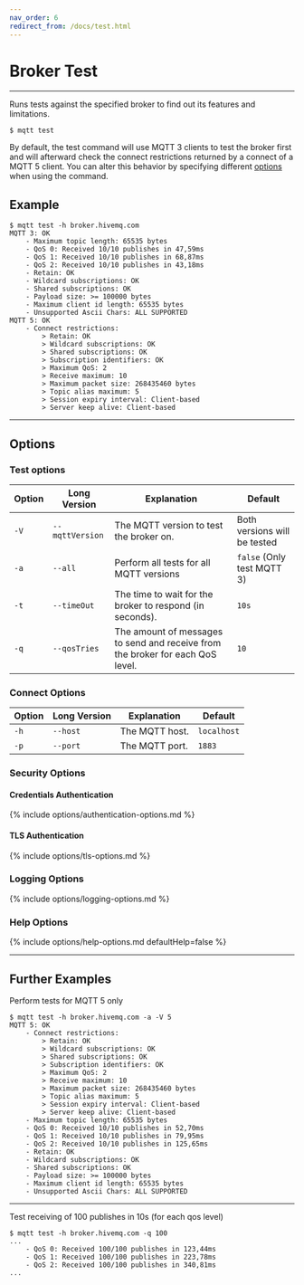 ```yaml
---
nav_order: 6
redirect_from: /docs/test.html
---
```


# Broker Test

***

Runs tests against the specified broker to find out its features and limitations.

```
$ mqtt test
```

By default, the test command will use MQTT 3 clients to test the broker first and will afterward check the connect
restrictions returned by a connect of a MQTT 5 client. You can alter this behavior by specifying different
[options](#test-options) when using the command.

## Example

``` 
$ mqtt test -h broker.hivemq.com
MQTT 3: OK
    - Maximum topic length: 65535 bytes
    - QoS 0: Received 10/10 publishes in 47,59ms
    - QoS 1: Received 10/10 publishes in 68,87ms
    - QoS 2: Received 10/10 publishes in 43,18ms
    - Retain: OK
    - Wildcard subscriptions: OK
    - Shared subscriptions: OK
    - Payload size: >= 100000 bytes
    - Maximum client id length: 65535 bytes
    - Unsupported Ascii Chars: ALL SUPPORTED
MQTT 5: OK
    - Connect restrictions: 
        > Retain: OK
        > Wildcard subscriptions: OK
        > Shared subscriptions: OK
        > Subscription identifiers: OK
        > Maximum QoS: 2
        > Receive maximum: 10
        > Maximum packet size: 268435460 bytes
        > Topic alias maximum: 5
        > Session expiry interval: Client-based
        > Server keep alive: Client-based
```

***

## Options

### Test options

| Option | Long Version    | Explanation                                                                    | Default                      |
|--------|-----------------|--------------------------------------------------------------------------------|------------------------------|
| `-V`   | `--mqttVersion` | The MQTT version to test the broker on.                                        | Both versions will be tested |
| `-a`   | `--all`         | Perform all tests for all MQTT versions                                        | `false` (Only test MQTT 3)   |
| `-t`   | `--timeOut`     | The time to wait for the broker to respond (in seconds).                       | `10s`                        |
| `-q`   | `--qosTries`    | The amount of messages to send and receive from the broker for each QoS level. | `10`                         |

### Connect Options

| Option | Long Version | Explanation    | Default     |
|--------|--------------|----------------|-------------|
| `-h`   | `--host`     | The MQTT host. | `localhost` |
| `-p`   | `--port`     | The MQTT port. | `1883`      |

### Security Options

#### Credentials Authentication

{% include options/authentication-options.md %}

#### TLS Authentication

{% include options/tls-options.md %}

### Logging Options

{% include options/logging-options.md %}

### Help Options

{% include options/help-options.md defaultHelp=false %}

*** 

## Further Examples

Perform tests for MQTT 5 only

```
$ mqtt test -h broker.hivemq.com -a -V 5
MQTT 5: OK
    - Connect restrictions: 
        > Retain: OK
        > Wildcard subscriptions: OK
        > Shared subscriptions: OK
        > Subscription identifiers: OK
        > Maximum QoS: 2
        > Receive maximum: 10
        > Maximum packet size: 268435460 bytes
        > Topic alias maximum: 5
        > Session expiry interval: Client-based
        > Server keep alive: Client-based
    - Maximum topic length: 65535 bytes
    - QoS 0: Received 10/10 publishes in 52,70ms
    - QoS 1: Received 10/10 publishes in 79,95ms
    - QoS 2: Received 10/10 publishes in 125,65ms
    - Retain: OK
    - Wildcard subscriptions: OK
    - Shared subscriptions: OK
    - Payload size: >= 100000 bytes
    - Maximum client id length: 65535 bytes
    - Unsupported Ascii Chars: ALL SUPPORTED
```

***

Test receiving of 100 publishes in 10s (for each qos level)

```
$ mqtt test -h broker.hivemq.com -q 100 
...
    - QoS 0: Received 100/100 publishes in 123,44ms
    - QoS 1: Received 100/100 publishes in 223,78ms
    - QoS 2: Received 100/100 publishes in 340,81ms
...
```
